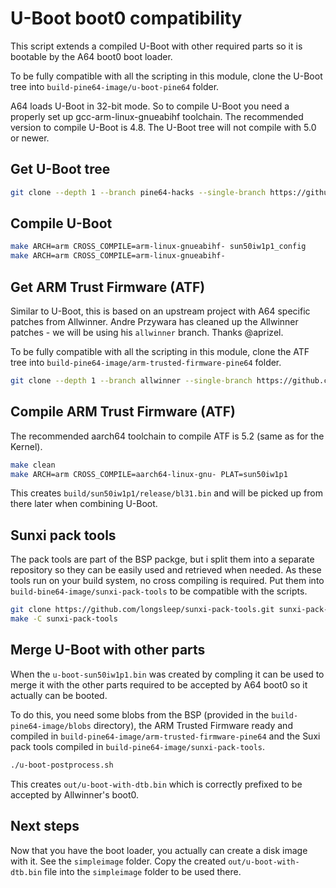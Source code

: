 # U-Boot boot0 compatibility

This script extends a compiled U-Boot with other required parts so it is
bootable by the A64 boot0 boot loader.

To be fully compatible with all the scripting in this module, clone the U-Boot
tree into `build-pine64-image/u-boot-pine64` folder.

A64 loads U-Boot in 32-bit mode. So to compile U-Boot you need a properly set
up gcc-arm-linux-gnueabihf toolchain. The recommended version to compile
U-Boot is 4.8. The U-Boot tree will not compile with 5.0 or newer.

## Get U-Boot tree

```bash
git clone --depth 1 --branch pine64-hacks --single-branch https://github.com/longsleep/u-boot-pine64.git u-boot-pine64
```

## Compile U-Boot

```bash
make ARCH=arm CROSS_COMPILE=arm-linux-gnueabihf- sun50iw1p1_config
make ARCH=arm CROSS_COMPILE=arm-linux-gnueabihf-
```

## Get ARM Trust Firmware (ATF)

Similar to U-Boot, this is based on an upstream project with A64 specific
patches from Allwinner. Andre Przywara has cleaned up the Allwinner 
patches - we will be using his `allwinner` branch. Thanks @aprizel.

To be fully compatible with all the scripting in this module, clone the ATF
tree into `build-pine64-image/arm-trusted-firmware-pine64` folder.

```bash
git clone --depth 1 --branch allwinner --single-branch https://github.com/apritzel/arm-trusted-firmware.git arm-trusted-firmware-pine64
```

## Compile ARM Trust Firmware (ATF)

The recommended aarch64 toolchain to compile ATF is 5.2 (same as for
the Kernel).

```bash
make clean 
make ARCH=arm CROSS_COMPILE=aarch64-linux-gnu- PLAT=sun50iw1p1
```

This creates `build/sun50iw1p1/release/bl31.bin` and will be picked up
from there later when combining U-Boot.

## Sunxi pack tools

The pack tools are part of the BSP packge, but i split them into a separate
repository so they can be easily used and retrieved when needed. As these
tools run on your build system, no cross compiling is required. Put them into
`build-bine64-image/sunxi-pack-tools` to be compatible with the scripts.

```bash
git clone https://github.com/longsleep/sunxi-pack-tools.git sunxi-pack-tools
make -C sunxi-pack-tools
```

## Merge U-Boot with other parts

When the `u-boot-sun50iw1p1.bin` was created by compling it can be used
to merge it with the other parts required to be accepted by A64 boot0 so it
actually can be booted.

To do this, you need some blobs from the BSP (provided in the `build-pine64-image/blobs`
directory), the ARM Trusted Firmware ready and compiled in `build-pine64-image/arm-trusted-firmware-pine64` and the Suxi pack tools compiled in `build-pine64-image/sunxi-pack-tools`.

```bash
./u-boot-postprocess.sh
```

This creates `out/u-boot-with-dtb.bin` which is correctly prefixed to 
be accepted by Allwinner's boot0.

## Next steps

Now that you have the boot loader, you actually can create a disk image with
it. See the `simpleimage` folder. Copy the created `out/u-boot-with-dtb.bin`
file into the `simpleimage` folder to be used there.

